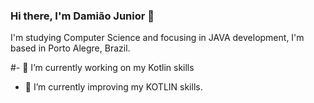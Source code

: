 ### Hi there, I'm Damião Junior 👋

I'm studying Computer Science and focusing in JAVA development, I'm based in Porto Alegre, Brazil.


#- 🔭 I’m currently working on my Kotlin skills
- 🌱 I’m currently improving my KOTLIN skills.

